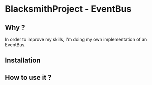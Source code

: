# BlacksmithProject - EventBus

## Why ?

In order to improve my skills, I'm doing my own implementation of an
EventBus.

## Installation

## How to use it ?
